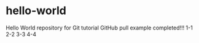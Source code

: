 # hello-world
Hello World repository for Git tutorial
GitHub
pull example
completed!!!
1-1
2-2
3-3
4-4
